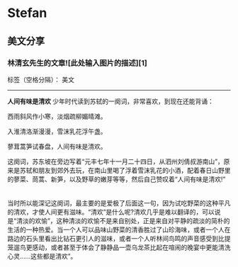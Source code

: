# Stefan
## 美文分享
### 林清玄先生的文章![此处输入图片的描述][1]

标签（空格分隔）： 美文

---

**人间有味是清欢**
少年时代读到苏轼的一阕词，非常喜欢，到现在还能背诵：

西雨斜风作小寒，淡烟疏柳媚晴滩。

入淮清洛渐漫漫，雪沫乳花浮午盏。 

蓼茸蒿笋试春盘，人间有味是清欢。 　　

   这阕词，苏东坡在旁边写着“元丰七年十一月二十四日，从泗州刘倩叔游南山”，原来是苏轼和朋友到郊外去玩，在南山里喝了浮着雪沫乳花的小酒，配着春日山野里的蓼菜、茼蒿、新笋，以及野草的嫩芽等等，然后自己赞叹着“人间有味是清欢!” 　
   
   当时所以能深记这阕词，最主要的是爱极了后面这一句，因为试吃野菜的这种平凡的清欢，才使人间更有滋味。“清欢”是什么呢?清欢几乎是难以翻译的，可以说是“清淡的欢愉”，这种清淡的欢愉不是来自别处，正是来自对平静的疏淡的简朴的生活的一种热爱。当一个人可以品味山野菜的清香胜过了山珍海味，或者一个人在路边的石头里看出比钻石更引人的滋味，或者一个人听林间鸟鸣的声音感受到比提笼遛鸟更感动，或者甚至于体会了静静品一壶乌龙茶比起在喧闹的晚宴中更能清洗心灵……这些都是清欢”。
